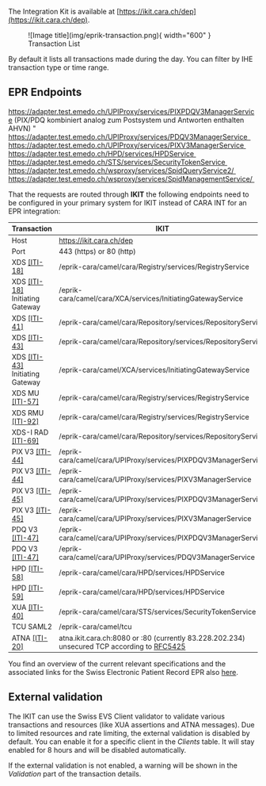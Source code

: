 The Integration Kit is available at [https://ikit.cara.ch/dep](https://ikit.cara.ch/dep).

<figure markdown>
  ![Image title](img/eprik-transaction.png){ width="600" }
  <figcaption>Transaction List</figcaption>
</figure>
By default it lists all transactions made during the day. You can filter by IHE transaction type or time range.

## EPR Endpoints

https://adapter.test.emedo.ch/UPIProxy/services/PIXPDQV3ManagerService 
(PIX/PDQ kombiniert analog zum Postsystem und Antworten enthalten AHVN) "
https://adapter.test.emedo.ch/UPIProxy/services/PDQV3ManagerService  
https://adapter.test.emedo.ch/UPIProxy/services/PIXV3ManagerService 
https://adapter.test.emedo.ch/HPD/services/HPDService 
https://adapter.test.emedo.ch/STS/services/SecurityTokenService 
https://adapter.test.emedo.ch/wsproxy/services/SpidQueryService2/ 
https://adapter.test.emedo.ch/wsproxy/services/SpidManagementService/ 

That the requests are routed through **IKIT** the following endpoints need to be configured in your primary system
for IKIT instead of CARA INT for an EPR integration:

| Transaction             | IKIT                                        |
|----------------------------------------------------------------------------------------------------------------------------------------------------------------------------------------------------------------------------------------------------------------------|-----------------------------------------------------------------------------------------------------------------------------|
| Host                    | https://ikit.cara.ch/dep                                |
| Port                    | 443 (https) or 80 (http)                     |
| XDS [[ITI-18]](https://profiles.ihe.net/ITI/TF/Volume2/ITI-18.html)                                    | /eprik-cara/camel/cara/Registry/services/RegistryService          |
| XDS [[ITI-18]](https://profiles.ihe.net/ITI/TF/Volume2/ITI-18.html) Initiating Gateway                 | /eprik-cara/camel/cara/XCA/services/InitiatingGatewayService      |
| XDS [[ITI-41]](https://profiles.ihe.net/ITI/TF/Volume2/ITI-41.html)                                    | /eprik-cara/camel/cara/Repository/services/RepositoryService      |
| XDS [[ITI-43]](https://profiles.ihe.net/ITI/TF/Volume2/ITI-43.html)                                    | /eprik-cara/camel/cara/Repository/services/RepositoryService      |
| XDS [[ITI-43]](https://profiles.ihe.net/ITI/TF/Volume2/ITI-43.html) Initiating Gateway                 | /eprik-cara/camel/XCA/services/InitiatingGatewayService           |
| XDS MU [[ITI-57]](https://profiles.ihe.net/ITI/TF/Volume2/ITI-57.html)                                 | /eprik-cara/camel/cara/Registry/services/RegistryService          |
| XDS RMU [[ITI-92]](https://profiles.ihe.net/ITI/TF/Volume2/ITI-92.html)                                | /eprik-cara/camel/cara/Registry/services/RegistryService          |
| XDS-I RAD [[ITI-69]](https://www.ihe.net/uploadedFiles/Documents/Radiology/IHE_RAD_TF_Vol2.pdf)        | /eprik-cara/camel/cara/Repository/services/RepositoryService      |
| PIX V3 [[ITI-44]](https://profiles.ihe.net/ITI/TF/Volume2/ITI-44.html)                                 | /eprik-cara/camel/cara/UPIProxy/services/PIXPDQV3ManagerService   |
| PIX V3 [[ITI-44]](https://profiles.ihe.net/ITI/TF/Volume2/ITI-44.html)                                 | /eprik-cara/camel/cara/UPIProxy/services/PIXV3ManagerService      |
| PIX V3 [[ITI-45]](https://profiles.ihe.net/ITI/TF/Volume2/ITI-45.html)                                 | /eprik-cara/camel/cara/UPIProxy/services/PIXPDQV3ManagerService   |
| PIX V3 [[ITI-45]](https://profiles.ihe.net/ITI/TF/Volume2/ITI-45.html)                                 | /eprik-cara/camel/cara/UPIProxy/services/PIXV3ManagerService      |
| PDQ V3 [[ITI-47]](https://profiles.ihe.net/ITI/TF/Volume2/ITI-47.html)                                 | /eprik-cara/camel/cara/UPIProxy/services/PIXPDQV3ManagerService   |
| PDQ V3 [[ITI-47]](https://profiles.ihe.net/ITI/TF/Volume2/ITI-47.html)                                 | /eprik-cara/camel/cara/UPIProxy/services/PDQV3ManagerService      |
| HPD [[ITI-58]](https://profiles.ihe.net/ITI/TF/Volume2/ITI-58.html)                                    | /eprik-cara/camel/cara/HPD/services/HPDService                    |
| HPD [[ITI-59]](https://profiles.ihe.net/ITI/TF/Volume2/ITI-598.html)                                   | /eprik-cara/camel/cara/HPD/services/HPDService                    |
| XUA [[ITI-40]](https://www.bag.admin.ch/dam/bag/de/dokumente/nat-gesundheitsstrategien/strategie-ehealth/gesetzgebung-elektronisches-patientendossier/gesetze/anhang_5_ergaenzung_1_epdv_edi_ausgabe_4.pdf.download.pdf/EPDV-EDI_Anhang_5_E1_DE_Ausgabe_4.pdf)       | /eprik-cara/camel/cara/STS/services/SecurityTokenService          |
| TCU SAML2               | /eprik-cara/camel/tcu                        |
| ATNA [[ITI-20]](https://profiles.ihe.net/ITI/TF/Volume2/ITI-20.html) <br/>    | atna.ikit.cara.ch:8080 or :80 (currently 83.228.202.234) unsecured TCP according to [RFC5425](https://www.rfc-editor.org/rfc/rfc5425) |


You find an overview of the current relevant specifications and the associated links for the Swiss Electronic Patient
Record EPR
also [here](https://www.e-health-suisse.ch/en/technik-semantik/epr-projectathon/epr-programming-aids/relevant-specifications.html).


## External validation

The IKIT can use the Swiss EVS Client validator to validate various transactions and resources (like XUA assertions 
and ATNA messages). Due to limited resources and rate limiting, the external validation is disabled by default. You 
can enable it for a specific client in the _Clients_ table. It will stay enabled for 8 hours and will be disabled 
automatically.

If the external validation is not enabled, a warning will be shown in the _Validation_ part of the transaction details.